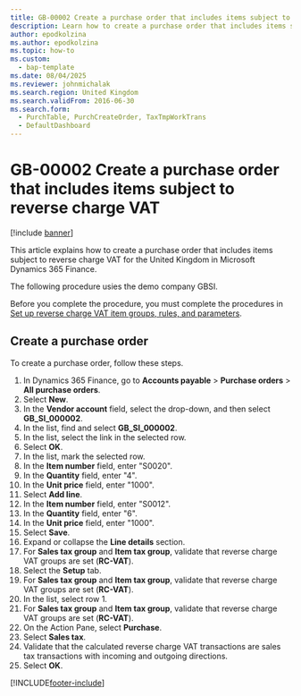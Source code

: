 ```yaml
---
title: GB-00002 Create a purchase order that includes items subject to reverse charge VAT
description: Learn how to create a purchase order that includes items subject to reverse charge VAT for the United Kingdom in Microsoft Dynamics 365 Finance.
author: epodkolzina
ms.author: epodkolzina
ms.topic: how-to
ms.custom: 
  - bap-template
ms.date: 08/04/2025
ms.reviewer: johnmichalak
ms.search.region: United Kingdom
ms.search.validFrom: 2016-06-30
ms.search.form: 
  - PurchTable, PurchCreateOrder, TaxTmpWorkTrans
  - DefaultDashboard
---
```


# GB-00002 Create a purchase order that includes items subject to reverse charge VAT

[!include [banner](../../includes/banner.md)]

This article explains how to create a purchase order that includes items subject to reverse charge VAT for the United Kingdom in Microsoft Dynamics 365 Finance.

The following procedure usies the demo company GBSI.

Before you complete the procedure, you must complete the procedures in [Set up reverse charge VAT item groups, rules, and parameters](gb-00002-reverse-charge-vat-item-groups.md).

## Create a purchase order

To create a purchase order, follow these steps.

1. In Dynamics 365 Finance, go to **Accounts payable** \> **Purchase orders** \> **All purchase orders**.
1. Select **New**.
1. In the **Vendor account** field, select the drop-down, and then select **GB_SI_000002**.  
1. In the list, find and select **GB_SI_000002**.
1. In the list, select the link in the selected row.
1. Select **OK**.
1. In the list, mark the selected row.
1. In the **Item number** field, enter "S0020".  
1. In the **Quantity** field, enter "4".  
1. In the **Unit price** field, enter "1000".  
1. Select **Add line**.
1. In the **Item number** field, enter "S0012".  
1. In the **Quantity** field, enter "6".  
1. In the **Unit price** field, enter "1000".  
1. Select **Save**.
1. Expand or collapse the **Line details** section.
1. For **Sales tax group** and **Item tax group**, validate that reverse charge VAT groups are set (**RC-VAT**).   
1. Select the **Setup** tab.
1. For **Sales tax group** and **Item tax group**, validate that reverse charge VAT groups are set (**RC-VAT**). 
1. In the list, select row 1.
1. For **Sales tax group** and **Item tax group**, validate that reverse charge VAT groups are set (**RC-VAT**). 
1. On the Action Pane, select **Purchase**.
1. Select **Sales tax**.
1. Validate that the calculated reverse charge VAT transactions are sales tax transactions with incoming and outgoing directions.  
1. Select **OK**.



[!INCLUDE[footer-include](../../../includes/footer-banner.md)]
